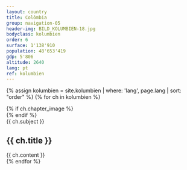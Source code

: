 ```yaml
---
layout: country
title: Colômbia
group: navigation-05
header-img: BILD_KOLUMBIEN-18.jpg
bodyclass: kolumbien
order: 6
surface: 1'138'910
population: 48'653'419
gdp: 5'806
altitude: 2640
lang: pt
ref: kolumbien
---
```

{% assign kolumbien = site.kolumbien | where: 'lang', page.lang | sort: "order" %}
{% for ch in kolumbien %}
<section class="box chapter-{{ ch.subject }}" id="{{ ch.subject }}">
    {% if ch.chapter_image %}
        <div class="image grid" style="background-image: url({{ ch.chapter_image | prepend: '/media/img/chapter/' | prepend: site.baseurl }});">
        </div>
    {% endif %}
    <div class="content">
        <span class="chapter-subject">{{ ch.subject }}</span>
        <h1 class="chapter-title">{{ ch.title }}</h1>
    </div>
    {{ ch.content }}
</section>
{% endfor %}
